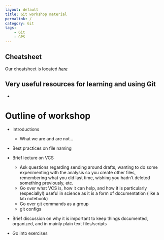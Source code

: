 ```yaml
---
layout: default
title: Git workshop material
permalink: /
category: Git
tags:
    - Git
    - GPS
---
```


## Cheatsheet ##

Our cheatsheet is located [*here*](./cheatsheet/index.html)

## Very useful resources for learning and using Git ##

* 


# Outline of workshop #

* Introductions
    * What we are and are not...

* Best practices on file naming

* Brief lecture on VCS
    * Ask questions regarding sending around drafts, wanting to do
      some experimenting with the analysis so you create other files,
      remembering what you did last time, wishing you hadn't deleted
      something previously, etc.
    * Go over what VCS is, how it can help, and how it is particularly
      (especially!) useful in science as it is a form of
      documentation (like a lab notebook)
    * Go over git commands as a group
    * git configs

* Brief discussion on why it is important to keep things documented,
  organized, and in mainly plain text files/scripts

* Go into exercises
